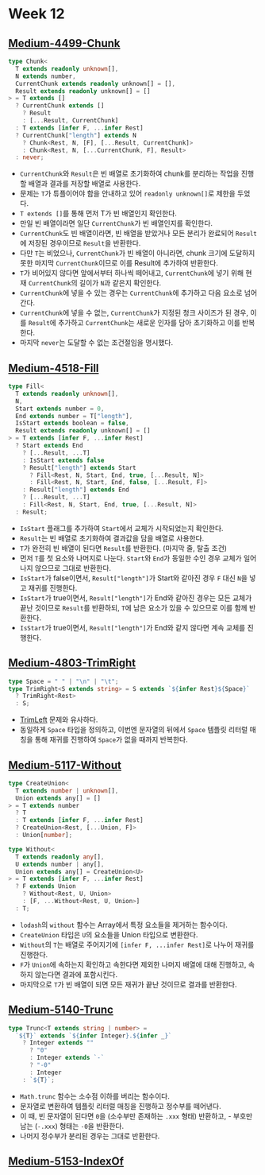 # Week 12

## [Medium-4499-Chunk](./medium/4499-chunk.ts)

```ts
type Chunk<
  T extends readonly unknown[],
  N extends number,
  CurrentChunk extends readonly unknown[] = [],
  Result extends readonly unknown[] = []
> = T extends []
  ? CurrentChunk extends []
    ? Result
    : [...Result, CurrentChunk]
  : T extends [infer F, ...infer Rest]
  ? CurrentChunk["length"] extends N
    ? Chunk<Rest, N, [F], [...Result, CurrentChunk]>
    : Chunk<Rest, N, [...CurrentChunk, F], Result>
  : never;
```

- `CurrentChunk`와 `Result`은 빈 배열로 초기화하여 chunk를 분리하는 작업을 진행할 배열과 결과를 저장할 배열로 사용한다.
- 문제는 `T`가 튜플이어야 함을 안내하고 있어 `readonly unknown[]`로 제한을 두었다.
- `T extends []`를 통해 먼저 T가 빈 배열인지 확인한다.
- 만일 빈 배열이라면 일단 `CurrentChunk`가 빈 배열인지를 확인한다.
- `CurrentChunk`도 빈 배열이라면, 빈 배열을 받았거나 모든 분리가 완료되어 `Result`에 저장된 경우이므로 `Result`을 반환한다.
- 다만 `T`는 비었으나, `CurrentChunk`가 빈 배열이 아니라면, chunk 크기에 도달하지 못한 마지막 `CurrentChunk`이므로 이를 Result에 추가하여 반환한다.
- `T`가 비어있지 않다면 앞에서부터 하나씩 떼어내고, `CurrentChunk`에 넣기 위해 현재 `CurrentChunk`의 길이가 `N`과 같은지 확인한다.
- `CurrentChunk`에 넣을 수 있는 경우는 `CurrentChunk`에 추가하고 다음 요소로 넘어간다.
- `CurrentChunk`에 넣을 수 없는, `CurrentChunk`가 지정된 청크 사이즈가 된 경우, 이를 `Result`에 추가하고 `CurrentChunk`는 새로운 인자를 담아 초기화하고 이를 반복한다.
- 마지막 `never`는 도달할 수 없는 조건절임을 명시했다.

## [Medium-4518-Fill](./medium/4518-fill.ts)

```ts
type Fill<
  T extends readonly unknown[],
  N,
  Start extends number = 0,
  End extends number = T["length"],
  IsStart extends boolean = false,
  Result extends readonly unknown[] = []
> = T extends [infer F, ...infer Rest]
  ? Start extends End
    ? [...Result, ...T]
    : IsStart extends false
    ? Result["length"] extends Start
      ? Fill<Rest, N, Start, End, true, [...Result, N]>
      : Fill<Rest, N, Start, End, false, [...Result, F]>
    : Result["length"] extends End
    ? [...Result, ...T]
    : Fill<Rest, N, Start, End, true, [...Result, N]>
  : Result;
```

- `IsStart` 플래그를 추가하여 `Start`에서 교체가 시작되었는지 확인한다.
- `Result`는 빈 배열로 초기화하여 결과값을 담을 배열로 사용한다.
- `T`가 완전히 빈 배열이 된다면 `Result`를 반환한다. (마지막 줄, 탈출 조건)
- 먼저 `T`를 첫 요소와 나머지로 나눈다. `Start`와 `End`가 동일한 수인 경우 교체가 일어나지 않으므로 그대로 반환한다.
- `IsStart`가 false이면서, `Result["length"]`가 Start와 같아진 경우 `F` 대신 `N`을 넣고 재귀를 진행한다.
- `IsStart`가 true이면서, `Result["length"]`가 End와 같아진 경우는 모든 교체가 끝난 것이므로 `Result`를 반환하되, `T`에 남은 요소가 있을 수 있으므로 이를 함께 반환한다.
- `IsStart`가 true이면서, `Result["length"]`가 End와 같지 않다면 계속 교체를 진행한다.

## [Medium-4803-TrimRight](./medium/4803-trim-right.ts)

```ts
type Space = " " | "\n" | "\t";
type TrimRight<S extends string> = S extends `${infer Rest}${Space}`
  ? TrimRight<Rest>
  : S;
```

- [TrimLeft](./medium/106-trim-left.ts) 문제와 유사하다.
- 동일하게 `Space` 타입을 정의하고, 이번엔 문자열의 뒤에서 `Space` 템플릿 리터럴 매칭을 통해 재귀를 진행하여 `Space`가 없을 때까지 반복한다.

## [Medium-5117-Without](./medium/5117-without.ts)

```ts
type CreateUnion<
  T extends number | unknown[],
  Union extends any[] = []
> = T extends number
  ? T
  : T extends [infer F, ...infer Rest]
  ? CreateUnion<Rest, [...Union, F]>
  : Union[number];

type Without<
  T extends readonly any[],
  U extends number | any[],
  Union extends any[] = CreateUnion<U>
> = T extends [infer F, ...infer Rest]
  ? F extends Union
    ? Without<Rest, U, Union>
    : [F, ...Without<Rest, U, Union>]
  : T;
```

- `lodash`의 `without` 함수는 Array에서 특정 요소들을 제거하는 함수이다.
- `CreateUnion` 타입은 `U`의 요소들을 Union 타입으로 변환한다.
- `Without`의 `T`는 배열로 주어지기에 `[infer F, ...infer Rest]`로 나누어 재귀를 진행한다.
- `F`가 `Union`에 속하는지 확인하고 속한다면 제외한 나머지 배열에 대해 진행하고, 속하지 않는다면 결과에 포함시킨다.
- 마지막으로 `T`가 빈 배열이 되면 모든 재귀가 끝난 것이므로 결과를 반환한다.

## [Medium-5140-Trunc](./medium/5140-trunc.ts)

```ts
type Trunc<T extends string | number> =
  `${T}` extends `${infer Integer}.${infer _}`
    ? Integer extends ""
      ? "0"
      : Integer extends `-`
      ? "-0"
      : Integer
    : `${T}`;
```

- `Math.trunc` 함수는 소수점 이하를 버리는 함수이다.
- 문자열로 변환하여 템플릿 리터럴 매칭을 진행하고 정수부를 떼어낸다.
- 이 때, 빈 문자열이 된다면 `0`을 (소수부만 존재하는 `.xxx` 형태) 반환하고, - 부호만 남는 (`-.xxx`) 형태는 `-0`을 반환한다.
- 나머지 정수부가 분리된 경우는 그대로 반환한다.

## [Medium-5153-IndexOf](./medium/5153-indexof.ts)
